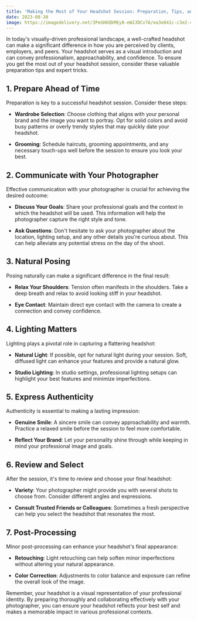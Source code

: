 ```yaml
---
title: 'Making the Most of Your Headshot Session: Preparation, Tips, and Tricks'
date: 2023-08-30
image: https://imagedelivery.net/3PeGHUQkMEy8-eW2JDCv7A/ea3e841c-c3e2-4fe5-e215-0f2e3f400d00/hq
---
```


In today's visually-driven professional landscape, a well-crafted headshot can make a significant difference in how you are perceived by clients, employers, and peers. Your headshot serves as a visual introduction and can convey professionalism, approachability, and confidence. To ensure you get the most out of your headshot session, consider these valuable preparation tips and expert tricks.

## **1. Prepare Ahead of Time**

Preparation is key to a successful headshot session. Consider these steps:

- **Wardrobe Selection**: Choose clothing that aligns with your personal brand and the image you want to portray. Opt for solid colors and avoid busy patterns or overly trendy styles that may quickly date your headshot.

- **Grooming**: Schedule haircuts, grooming appointments, and any necessary touch-ups well before the session to ensure you look your best.

## **2. Communicate with Your Photographer**

Effective communication with your photographer is crucial for achieving the desired outcome:

- **Discuss Your Goals**: Share your professional goals and the context in which the headshot will be used. This information will help the photographer capture the right style and tone.

- **Ask Questions**: Don't hesitate to ask your photographer about the location, lighting setup, and any other details you're curious about. This can help alleviate any potential stress on the day of the shoot.

## **3. Natural Posing**

Posing naturally can make a significant difference in the final result:

- **Relax Your Shoulders**: Tension often manifests in the shoulders. Take a deep breath and relax to avoid looking stiff in your headshot.

- **Eye Contact**: Maintain direct eye contact with the camera to create a connection and convey confidence.

## **4. Lighting Matters**

Lighting plays a pivotal role in capturing a flattering headshot:

- **Natural Light**: If possible, opt for natural light during your session. Soft, diffused light can enhance your features and provide a natural glow.

- **Studio Lighting**: In studio settings, professional lighting setups can highlight your best features and minimize imperfections.

## **5. Express Authenticity**

Authenticity is essential to making a lasting impression:

- **Genuine Smile**: A sincere smile can convey approachability and warmth. Practice a relaxed smile before the session to feel more comfortable.

- **Reflect Your Brand**: Let your personality shine through while keeping in mind your professional image and goals.

## **6. Review and Select**

After the session, it's time to review and choose your final headshot:

- **Variety**: Your photographer might provide you with several shots to choose from. Consider different angles and expressions.

- **Consult Trusted Friends or Colleagues**: Sometimes a fresh perspective can help you select the headshot that resonates the most.

## **7. Post-Processing**

Minor post-processing can enhance your headshot's final appearance:

- **Retouching**: Light retouching can help soften minor imperfections without altering your natural appearance.

- **Color Correction**: Adjustments to color balance and exposure can refine the overall look of the image.

Remember, your headshot is a visual representation of your professional identity. By preparing thoroughly and collaborating effectively with your photographer, you can ensure your headshot reflects your best self and makes a memorable impact in various professional contexts.
